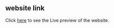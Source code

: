 ## website link
Click [here](https://sumanislam.github.io/Book-list-project/) to see the Live preview of the website.
